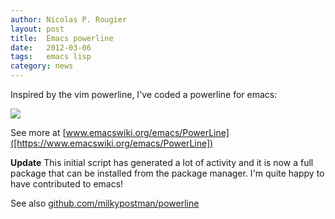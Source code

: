 ```yaml
---
author: Nicolas P. Rougier
layout: post
title:  Emacs powerline
date:   2012-03-06
tags:   emacs lisp
category: news
---
```


Inspired by the vim powerline, I've coded a powerline for emacs:

![]({{site.baseurl}}/images/emacs-powerline.png)

See more at [www.emacswiki.org/emacs/PowerLine]([https://www.emacswiki.org/emacs/PowerLine])

**Update** This initial script has generated a lot of activity and it is now a
full package that can be installed from the package manager. I'm quite happy to
have contributed to emacs!

See also [github.com/milkypostman/powerline](https://github.com/milkypostman/powerline)
